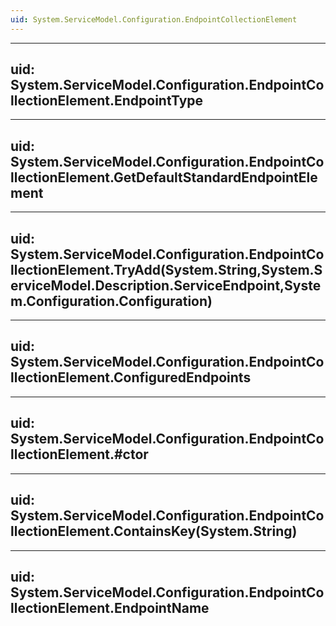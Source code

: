 ```yaml
---
uid: System.ServiceModel.Configuration.EndpointCollectionElement
---
```


---
uid: System.ServiceModel.Configuration.EndpointCollectionElement.EndpointType
---

---
uid: System.ServiceModel.Configuration.EndpointCollectionElement.GetDefaultStandardEndpointElement
---

---
uid: System.ServiceModel.Configuration.EndpointCollectionElement.TryAdd(System.String,System.ServiceModel.Description.ServiceEndpoint,System.Configuration.Configuration)
---

---
uid: System.ServiceModel.Configuration.EndpointCollectionElement.ConfiguredEndpoints
---

---
uid: System.ServiceModel.Configuration.EndpointCollectionElement.#ctor
---

---
uid: System.ServiceModel.Configuration.EndpointCollectionElement.ContainsKey(System.String)
---

---
uid: System.ServiceModel.Configuration.EndpointCollectionElement.EndpointName
---
